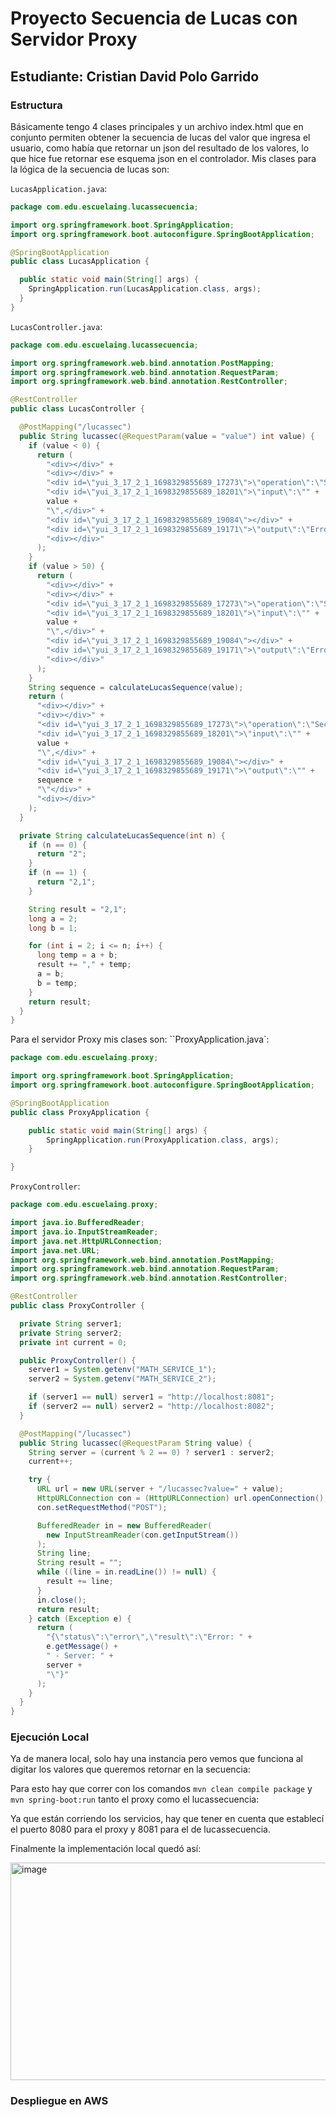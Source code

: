 # Proyecto Secuencia de Lucas con Servidor Proxy
## Estudiante: Cristian David Polo Garrido

### Estructura
Básicamente tengo 4 clases principales y un archivo index.html que en conjunto permiten obtener la secuencia de lucas del valor que ingresa el usuario, como había que retornar un json del resultado de los valores, lo que hice fue retornar ese esquema json en el controlador. Mis clases para la lógica de la secuencia de lucas son:

`LucasApplication.java`:
```java
package com.edu.escuelaing.lucassecuencia;

import org.springframework.boot.SpringApplication;
import org.springframework.boot.autoconfigure.SpringBootApplication;

@SpringBootApplication
public class LucasApplication {

  public static void main(String[] args) {
    SpringApplication.run(LucasApplication.class, args);
  }
}

```
`LucasController.java`:
```java
package com.edu.escuelaing.lucassecuencia;

import org.springframework.web.bind.annotation.PostMapping;
import org.springframework.web.bind.annotation.RequestParam;
import org.springframework.web.bind.annotation.RestController;

@RestController
public class LucasController {

  @PostMapping("/lucassec")
  public String lucassec(@RequestParam(value = "value") int value) {
    if (value < 0) {
      return (
        "<div></div>" +
        "<div></div>" +
        "<div id=\"yui_3_17_2_1_1698329855689_17273\">\"operation\":\"Secuencia de Lucas\",</div>" +
        "<div id=\"yui_3_17_2_1_1698329855689_18201\">\"input\":\"" +
        value +
        "\",</div>" +
        "<div id=\"yui_3_17_2_1_1698329855689_19084\"></div>" +
        "<div id=\"yui_3_17_2_1_1698329855689_19171\">\"output\":\"Error: El valor debe ser mayor o igual a 0\"</div>" +
        "<div></div>"
      );
    }
    if (value > 50) {
      return (
        "<div></div>" +
        "<div></div>" +
        "<div id=\"yui_3_17_2_1_1698329855689_17273\">\"operation\":\"Secuencia de Lucas\",</div>" +
        "<div id=\"yui_3_17_2_1_1698329855689_18201\">\"input\":\"" +
        value +
        "\",</div>" +
        "<div id=\"yui_3_17_2_1_1698329855689_19084\"></div>" +
        "<div id=\"yui_3_17_2_1_1698329855689_19171\">\"output\":\"Error: El valor es demasiado grande\"</div>" +
        "<div></div>"
      );
    }
    String sequence = calculateLucasSequence(value);
    return (
      "<div></div>" +
      "<div></div>" +
      "<div id=\"yui_3_17_2_1_1698329855689_17273\">\"operation\":\"Secuencia de Lucas\",</div>" +
      "<div id=\"yui_3_17_2_1_1698329855689_18201\">\"input\":\"" +
      value +
      "\",</div>" +
      "<div id=\"yui_3_17_2_1_1698329855689_19084\"></div>" +
      "<div id=\"yui_3_17_2_1_1698329855689_19171\">\"output\":\"" +
      sequence +
      "\"</div>" +
      "<div></div>"
    );
  }

  private String calculateLucasSequence(int n) {
    if (n == 0) {
      return "2";
    }
    if (n == 1) {
      return "2,1";
    }

    String result = "2,1";
    long a = 2;
    long b = 1;

    for (int i = 2; i <= n; i++) {
      long temp = a + b;
      result += "," + temp;
      a = b;
      b = temp;
    }
    return result;
  }
}
```

Para el servidor Proxy mis clases son:
``ProxyApplication.java`:
```java
package com.edu.escuelaing.proxy;

import org.springframework.boot.SpringApplication;
import org.springframework.boot.autoconfigure.SpringBootApplication;

@SpringBootApplication
public class ProxyApplication {

	public static void main(String[] args) {
		SpringApplication.run(ProxyApplication.class, args);
	}

}

```
`ProxyController`:
```java
package com.edu.escuelaing.proxy;

import java.io.BufferedReader;
import java.io.InputStreamReader;
import java.net.HttpURLConnection;
import java.net.URL;
import org.springframework.web.bind.annotation.PostMapping;
import org.springframework.web.bind.annotation.RequestParam;
import org.springframework.web.bind.annotation.RestController;

@RestController
public class ProxyController {

  private String server1;
  private String server2;
  private int current = 0;

  public ProxyController() {
    server1 = System.getenv("MATH_SERVICE_1");
    server2 = System.getenv("MATH_SERVICE_2");

    if (server1 == null) server1 = "http://localhost:8081";
    if (server2 == null) server2 = "http://localhost:8082";
  }

  @PostMapping("/lucassec")
  public String lucassec(@RequestParam String value) {
    String server = (current % 2 == 0) ? server1 : server2;
    current++;

    try {
      URL url = new URL(server + "/lucassec?value=" + value);
      HttpURLConnection con = (HttpURLConnection) url.openConnection();
      con.setRequestMethod("POST");

      BufferedReader in = new BufferedReader(
        new InputStreamReader(con.getInputStream())
      );
      String line;
      String result = "";
      while ((line = in.readLine()) != null) {
        result += line;
      }
      in.close();
      return result;
    } catch (Exception e) {
      return (
        "{\"status\":\"error\",\"result\":\"Error: " +
        e.getMessage() +
        " - Server: " +
        server +
        "\"}"
      );
    }
  }
}

```

### Ejecución Local

Ya de manera local, solo hay una instancia pero vemos que funciona al digitar los valores que queremos retornar en la secuencia:

Para esto hay que correr con los comandos `mvn clean compile package` y `mvn spring-boot:run` tanto el proxy como el lucassecuencia:

Ya que están corriendo los servicios, hay que tener en cuenta que establecí el puerto 8080 para el proxy y 8081 para el de lucassecuencia.

Finalmente la implementación local quedó así:

<img width="1364" height="348" alt="image" src="https://github.com/user-attachments/assets/38cc2e00-07da-4eb8-8590-79b3e15d180f" />

### Despliegue en AWS
